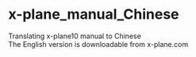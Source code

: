 # x-plane_manual_Chinese
<h>Translating x-plane10 manual to Chinese</h><br>
<h>The English version is downloadable from x-plane.com</h>

